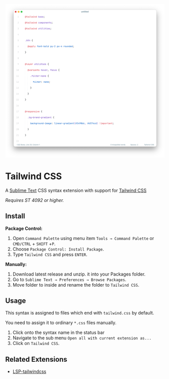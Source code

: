 ![Tailwind CSS](https://raw.githubusercontent.com/SublimeText/TailwindCSS/master/assets/screen.png)

# Tailwind CSS

A [Sublime Text](http://www.sublimetext.com) CSS syntax extension with support for [Tailwind CSS](https://tailwindcss.com)

_Requires ST 4092 or higher._

## Install

**Package Control:**

1. Open `Command Palette` using menu item `Tools → Command Palette` or `CMD/CTRL` + `SHIFT` +`P`.
2. Choose `Package Control: Install Package`.
3. Type `Tailwind CSS` and press `ENTER`.

**Manually:**

1. Download latest release and unzip. it into your Packages folder.
2. Go to `Sublime Text → Preferences → Browse Packages`.
3. Move folder to inside and rename the folder to `Tailwind CSS`.

## Usage

This syntax is assigned to files which end with `tailwind.css` by default.

You need to assign it to ordinary `*.css` files manually.

1. Click onto the syntax name in the status bar
2. Navigate to the sub menu `Open all with current extension as...`
3. Click on `Tailwind CSS`.

## Related Extensions

- [LSP-tailwindcss](https://github.com/sublimelsp/LSP-tailwindcss)
